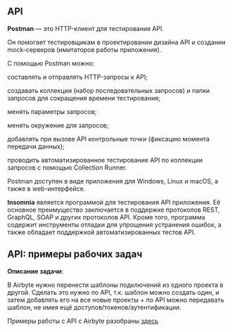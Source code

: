 ## API




**Postman** — это HTTP-клиент для тестирования API.

Он помогает тестировщикам в проектировании дизайна API и создании mock-серверов (имитаторов работы приложения).

С помощью Postman можно:

составлять и отправлять HTTP-запросы к API;

создавать коллекции (набор последовательных запросов) и папки запросов для сокращения времени тестирования;

менять параметры запросов;

менять окружение для запросов;

добавлять при вызове API контрольные точки (фиксацию момента передачи данных);

проводить автоматизированное тестирование API по коллекции запросов с помощью Collection Runner.

Postman доступен в виде приложения для Windows, Linux и macOS, а также в web-интерфейсе.

**Insomnia** является программой для тестирования API приложения. Её основное преимущество заключается в поддержке протоколов REST, GraphQL, SOAP и других протоколов API. Кроме того, программа содержит инструменты отладки для упрощения устранения ошибок, а также обладает поддержкой автоматизированных тестов API.


## API: примеры рабочих задач

**Описание задачи**:

В Airbyte нужно перенести шаблоны подключений из одного проекта в другой. Сделать это нужно по API, т.к. шаблон можно создать один, и затем добавлять его на все новые проекты + по API можно передавать шаблон, не имея ещё доступов/токенов/аутентификации.

Примеры работы с API с Airbyte разобраны [здесь](https://github.com/Malakhova-Natalya/Snippets/tree/main/API/Airbyte)
